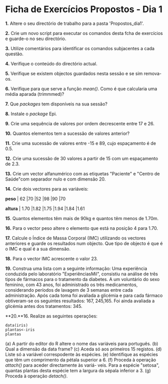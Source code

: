 # Ficha de Exercícios Propostos - Dia 1



**1.** 
Altere o seu directório de trabalho para a pasta 'Propostos_dia1'.


**2.** 
Crie um novo script para executar os comandos desta fcha de exercícios
e guarde-o no seu directório.

**3.** 
Utilize comentários para identificar os comandos subjacentes a cada
questão.

**4.** 
Verifique o conteúdo do directório actual.

**5.** 
Verifique se existem objectos guardados nesta sessão e se sim remova-os.

**6.** 
Verifique para que serve a função _mean()_. Como é que calcularia uma
média aparada (trimmmed)?

**7.** Que _packages_ tem disponíveis na sua sessão?

**8.** Instale o _package_ Epi.

**9.** Crie uma sequência de valores por ordem decrescente entre 17 e 26.

**10.** Quantos elementos tem a sucessão de valores anterior?

**11.** Crie uma sucessão de valores entre -15 e 89, cujo espaçamento é de 0.5.

**12.** Crie uma sucessão de 30 valores a partir de 15 com um espaçamento
de 2.3.

**13.** Crie um vector alfanumérico com as etiquetas "Paciente" e "Centro de Saúde"com separador nulo e com dimensão 20.

**14.**  Crie dois vectores para as variáveis:

**peso**   | 62 |70 |52 |98 |90 |70

**altura** | 1.70 |1.82  |1.75 |1.94 |1.84 |1.61


**15**. Quantos elementos têm mais de 90kg e quantos têm menos de 1.70m.

**16.** Para o vector peso altere o elemento que está na posição 4 para 1.70.

**17.** Calcule o Índice de Massa Corporal (IMC) utilizando os vectores anteriores e guarde os resultados num objecto. Que tipo de objecto é que
é o IMC e qual é a sua dimensão.

**18.** Para o vector IMC acrescente o valor 23.

**19.** Construa uma lista com a seguinte informação:
Uma experiência conduzida pelo laboratório "ExperiênciasMil", consistiu
na análise de três tipos de fármacos para o tratamento da diabetes.
A um voluntário do sexo feminino, com 43 anos, foi administrado os
três medicamentos, considerando períodos de lavagem de 3 semanas
entre cada administração. Após cada toma foi avaliada a glicémia e
para cada fármaco obtiveram-se os seguintes resultados: 167, 245,165.
Foi ainda avaliada a glicémia antes dos tratamentos: 345.

**20.**16. Realize as seguintes operações:

```{r}
data(iris)
plantas<-iris
plantas
```
(a) A partir do editor do R altere o nome das variáveis para português.
(b) Qual a dimensão da data frame?
(c) Aceda só aos primeiros 15 registos.
(d) Liste só a variável correspodente às espécies.
(e) Identifique as espécies que têm um comprimento da pétala superior
a 6.
(f) Proceda à operação _attach()_ para aceder directamente às variá-
veis. Para a espécie "setosa", quantas plantas desta espécie tem
a largura da sépala inferior a 3.
(g) Proceda à operação _detach()_.

